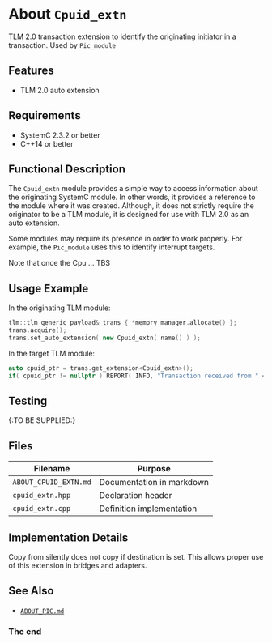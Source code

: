 About `Cpuid_extn`
===================

TLM 2.0 transaction extension to identify the originating initiator in a transaction.
Used by `Pic_module`

Features
--------
- TLM 2.0 auto extension

Requirements
------------
- SystemC 2.3.2 or better
- C++14 or better

Functional Description
----------------------

The `Cpuid_extn` module provides a simple way to access information about
the originating SystemC module. In other words, it provides a reference to
the module where it was created. Although, it does not strictly require the
originator to be a TLM module, it is designed for use with TLM 2.0 as an
auto extension.

Some modules may require its presence in order to work properly. For example,
the `Pic_module` uses this to identify interrupt targets.

Note that once the Cpu ... TBS

Usage Example
-------------

In the originating TLM module:
```cpp
tlm::tlm_generic_payload& trans { *memory_manager.allocate() };
trans.acquire();
trans.set_auto_extension( new Cpuid_extn( name() ) );
```

In the target TLM module:
```cpp
auto cpuid_ptr = trans.get_extension<Cpuid_extn>();
if( cpuid_ptr != nullptr ) REPORT( INFO, "Transaction received from " << cpuid_ptr->name() );
```

Testing
-----

{:TO BE SUPPLIED:}

Files
-----

  Filename                 | Purpose                  
  ------------------------ | -------------------------
  `ABOUT_CPUID_EXTN.md`   | Documentation in markdown
  `cpuid_extn.hpp`        | Declaration header
  `cpuid_extn.cpp`        | Definition implementation

Implementation Details
----------------------

Copy from silently does not copy if destination is set. This allows
proper use of this extension in bridges and adapters.

See Also
--------
* [`ABOUT_PIC.md`](file:ABOUT_PIC.md)

### The end
<!-- vim:tw=78
-->
